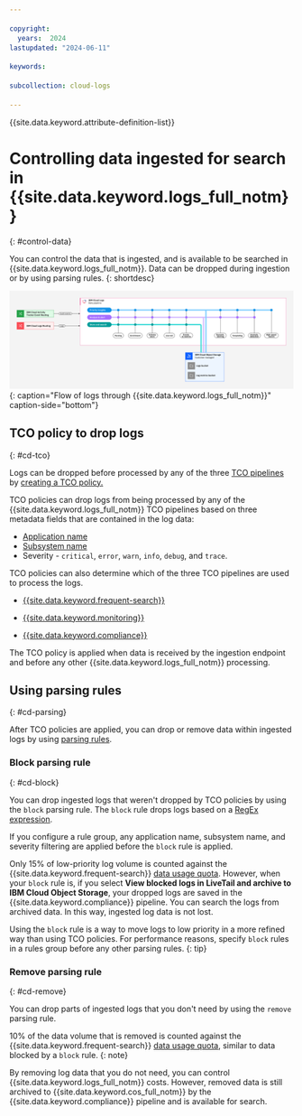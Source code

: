 ```yaml
---

copyright:
  years:  2024
lastupdated: "2024-06-11"

keywords:

subcollection: cloud-logs

---
```


{{site.data.keyword.attribute-definition-list}}

# Controlling data ingested for search in {{site.data.keyword.logs_full_notm}}
{: #control-data}

You can control the data that is ingested, and is available to be searched in {{site.data.keyword.logs_full_notm}}. Data can be dropped during ingestion or by using parsing rules.
{: shortdesc}

![Flow of logs through {{site.data.keyword.logs_full_notm}}](images/Cloud-Logs-data-pipeline-02.svg "Flow of logs through {{site.data.keyword.logs_full_notm}}"){: caption="Flow of logs through {{site.data.keyword.logs_full_notm}}" caption-side="bottom"}

## TCO policy to drop logs
{: #cd-tco}

Logs can be dropped before processed by any of the three [TCO pipelines](/docs/cloud-logs?topic=cloud-logs-tco-data-pipelines) by [creating a TCO policy.](/docs/cloud-logs?topic=cloud-logs-tco-optimizer#tco-optimizer-create-policy)

TCO policies can drop logs from being processed by any of the {{site.data.keyword.logs_full_notm}} TCO pipelines based on three metadata fields that are contained in the log data:

- [Application name](/docs/cloud-logs?topic=cloud-logs-metadata#md-app-name)
- [Subsystem name](/docs/cloud-logs?topic=cloud-logs-metadata#md-sys-name)
- Severity - `critical`, `error`, `warn`, `info`, `debug`, and `trace`.

TCO policies can also determine which of the three TCO pipelines are used to process the logs.

- [{{site.data.keyword.frequent-search}}](/docs/cloud-logs?topic=cloud-logs-tco-data-pipelines#tco-optimizer-high)

- [{{site.data.keyword.monitoring}}](/docs/cloud-logs?topic=cloud-logs-tco-data-pipelines#tco-optimizer-medium)

- [{{site.data.keyword.compliance}}](/docs/cloud-logs?topic=cloud-logs-tco-data-pipelines#tco-optimizer-low)

The TCO policy is applied when data is received by the ingestion endpoint and before any other {{site.data.keyword.logs_full_notm}} processing.

## Using parsing rules
{: #cd-parsing}

After TCO policies are applied, you can drop or remove data within ingested logs by using [parsing rules](/docs/cloud-logs?topic=cloud-logs-log_parsing_rules).

### Block parsing rule
{: #cd-block}

You can drop ingested logs that weren't dropped by TCO policies by using the `block` parsing rule. The `block` rule drops logs based on a [RegEx expression](/docs/cloud-logs?topic=cloud-logs-parse-rules-regex).

If you configure a rule group, any application name, subsystem name, and severity filtering are applied before the `block` rule is applied.

Only 15% of low-priority log volume is counted against the {{site.data.keyword.frequent-search}} [data usage quota](/docs/cloud-logs?topic=cloud-logs-data-usage&interface=ui). However, when your `block` rule is, if you select **View blocked logs in LiveTail and archive to IBM Cloud Object Storage**, your dropped logs are saved in the {{site.data.keyword.compliance}} pipeline. You can search the logs from archived data. In this way, ingested log data is not lost.

Using the `block` rule is a way to move logs to low priority in a more refined way than using TCO policies. For performance reasons, specify `block` rules in a rules group before any other parsing rules.
{: tip}

### Remove parsing rule
{: #cd-remove}

You can drop parts of ingested logs that you don't need by using the `remove` parsing rule.

10% of the data volume that is removed is counted against the {{site.data.keyword.frequent-search}} [data usage quota](/docs/cloud-logs?topic=cloud-logs-data-usage&interface=ui), similar to data blocked by a `block` rule.
{: note}

By removing log data that you do not need, you can control {{site.data.keyword.logs_full_notm}} costs. However, removed data is still archived to {{site.data.keyword.cos_full_notm}} by the {{site.data.keyword.compliance}} pipeline and is available for search.


